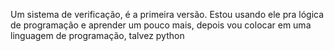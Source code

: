 Um sistema de verificação, é a primeira versão. Estou usando ele pra lógica de programação e aprender um pouco mais, depois vou colocar em uma linguagem de programação, talvez python
